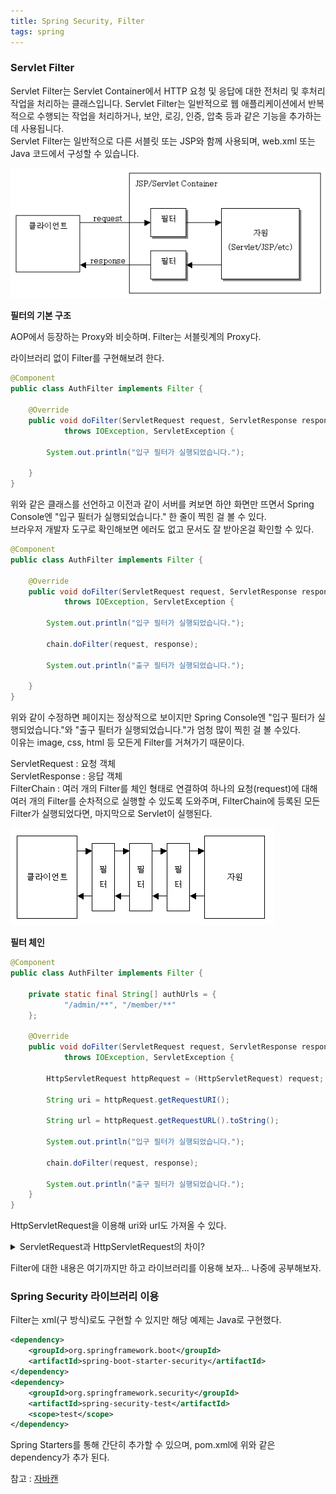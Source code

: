 ```yaml
---
title: Spring Security, Filter
tags: spring
---
```


### Servlet Filter

Servlet Filter는 Servlet Container에서 HTTP 요청 및 응답에 대한 전처리 및 후처리 작업을 처리하는 클래스입니다. Servlet Filter는 일반적으로 웹 애플리케이션에서 반복적으로 수행되는 작업을 처리하거나, 보안, 로깅, 인증, 압축 등과 같은 기능을 추가하는 데 사용됩니다.   
Servlet Filter는 일반적으로 다른 서블릿 또는 JSP와 함께 사용되며, web.xml 또는 Java 코드에서 구성할 수 있습니다.

<img src="/assets/images/servlet-filter-default.jpg" title="참고 이미지" alt="이미지" />

**필터의 기본 구조**

AOP에서 등장하는 Proxy와 비슷하며. Filter는 서블릿계의 Proxy다.

라이브러리 없이 Filter를 구현해보려 한다.

```java
@Component
public class AuthFilter implements Filter {

	@Override
	public void doFilter(ServletRequest request, ServletResponse response, FilterChain chain)
			throws IOException, ServletException {
			
		System.out.println("입구 필터가 실행되었습니다.");
	
	}
}
```

위와 같은 클래스를 선언하고 이전과 같이 서버를 켜보면 하얀 화면만 뜨면서 Spring Console엔 "입구 필터가 실행되었습니다." 한 줄이 찍힌 걸 볼 수 있다.   
브라우저 개발자 도구로 확인해보면 에러도 없고 문서도 잘 받아온걸 확인할 수 있다.

```java
@Component
public class AuthFilter implements Filter {

	@Override
	public void doFilter(ServletRequest request, ServletResponse response, FilterChain chain)
			throws IOException, ServletException {

		System.out.println("입구 필터가 실행되었습니다.");

		chain.doFilter(request, response);

		System.out.println("출구 필터가 실행되었습니다.");

	}
}
```

위와 같이 수정하면 페이지는 정상적으로 보이지만 Spring Console엔 "입구 필터가 실행되었습니다."와 "출구 필터가 실행되었습니다."가 엄청 많이 찍힌 걸 볼 수있다.   
이유는 image, css, html 등 모든게 Filter를 거쳐가기 때문이다.

ServletRequest : 요청 객체   
ServletResponse : 응답 객체   
FilterChain : 여러 개의 Filter를 체인 형태로 연결하여 하나의 요청(request)에 대해 여러 개의 Filter를 순차적으로 실행할 수 있도록 도와주며, FilterChain에 등록된 모든 Filter가 실행되었다면, 마지막으로 Servlet이 실행된다.

<img src="/assets/images/servlet-filter-chain.jpg" title="참고 이미지" alt="이미지" />

**필터 체인**

```java
@Component
public class AuthFilter implements Filter {

	private static final String[] authUrls = {
			"/admin/**", "/member/**"
	};
	
	@Override
	public void doFilter(ServletRequest request, ServletResponse response, FilterChain chain)
			throws IOException, ServletException {
			
		HttpServletRequest httpRequest = (HttpServletRequest) request;
		
		String uri = httpRequest.getRequestURI();
		
		String url = httpRequest.getRequestURL().toString();
		
		System.out.println("입구 필터가 실행되었습니다.");

		chain.doFilter(request, response);
		
		System.out.println("출구 필터가 실행되었습니다.");
	}
}
```
HttpServletRequest을 이용해 uri와 url도 가져올 수 있다.   

<details>
<summary>ServletRequest과 HttpServletRequest의 차이?</summary>
<div markdown="1">

ServletRequest과 HttpServletRequest는 모두 Java Servlet API에서 제공하는 인터페이스입니다. 그러나 HttpServletRequest는 ServletRequest를 상속한 자식 인터페이스입니다.

즉, HttpServletRequest는 ServletRequest 인터페이스에 추가적인 메서드와 기능을 제공합니다. HttpServletRequest는 HTTP 요청에 특화된 기능을 제공하는 반면, ServletRequest는 HTTP를 포함한 모든 요청에 대한 기능을 제공합니다.

HttpServletRequest는 HTTP 요청에 대한 다양한 정보와 기능을 제공하는 메서드들을 추가적으로 제공합니다. 예를 들어, getParameter(), getHeader(), getSession()과 같은 메서드는 HttpServletRequest에서만 제공됩니다.

또한, HttpServletRequest는 HTTP 요청에 대한 정보를 보다 쉽게 추출할 수 있도록 하기 위해 여러 메서드를 제공합니다. 예를 들어, getQueryString(), getRequestURI(), getContextPath()와 같은 메서드는 HTTP 요청의 URL 정보를 추출하는데 유용합니다.

따라서, ServletRequest는 모든 요청에 대한 인터페이스이며, HttpServletRequest는 HTTP 요청에 특화된 인터페이스입니다. 때문에 일반적으로 HTTP 프로토콜을 사용하는 웹 애플리케이션에서는 HttpServletRequest를 주로 사용합니다.

</div>
</details>

Filter에 대한 내용은 여기까지만 하고 라이브러리를 이용해 보자... 나중에 공부해보자.

### Spring Security 라이브러리 이용

Filter는 xml(구 방식)로도 구현할 수 있지만 해당 예제는 Java로 구현했다.

```xml
<dependency>
	<groupId>org.springframework.boot</groupId>
	<artifactId>spring-boot-starter-security</artifactId>
</dependency>
<dependency>
	<groupId>org.springframework.security</groupId>
	<artifactId>spring-security-test</artifactId>
	<scope>test</scope>
</dependency>
```
Spring Starters를 통해 간단히 추가할 수 있으며, pom.xml에 위와 같은 dependency가 추가 된다.

참고 : [자바캔](https://javacan.tistory.com/entry/58)
